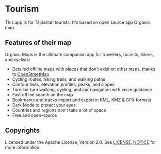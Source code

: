 # Tourism 

This app is for Tajikistan tourists. It's based on open source app Organic map.

## Features of their map

Organic Maps is the ultimate companion app for travellers, tourists, hikers, and cyclists:

- Detailed offline maps with places that don't exist on other maps, thanks to [OpenStreetMap](https://openstreetmap.org)
- Cycling routes, hiking trails, and walking paths
- Contour lines, elevation profiles, peaks, and slopes
- Turn-by-turn walking, cycling, and car navigation with voice guidance
- Fast offline search on the map
- Bookmarks and tracks import and export in KML, KMZ & GPX formats
- Dark Mode to protect your eyes
- Countries and regions don't take a lot of space
- Free and open-source

## Copyrights

Licensed under the Apache License, Version 2.0. See
[LICENSE](https://github.com/Ohpleaseman/tourism/blob/master/LICENSE),
[NOTICE](https://github.com/Ohpleaseman/tourism/blob/master/NOTICE)
for more information.
